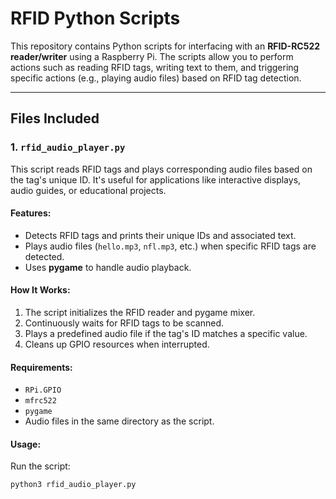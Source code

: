 # RFID Python Scripts

This repository contains Python scripts for interfacing with an **RFID-RC522 reader/writer** using a Raspberry Pi. The scripts allow you to perform actions such as reading RFID tags, writing text to them, and triggering specific actions (e.g., playing audio files) based on RFID tag detection.

---

## Files Included

### 1. `rfid_audio_player.py`
This script reads RFID tags and plays corresponding audio files based on the tag's unique ID. It's useful for applications like interactive displays, audio guides, or educational projects.

#### Features:
- Detects RFID tags and prints their unique IDs and associated text.
- Plays audio files (`hello.mp3`, `nfl.mp3`, etc.) when specific RFID tags are detected.
- Uses **pygame** to handle audio playback.

#### How It Works:
1. The script initializes the RFID reader and pygame mixer.
2. Continuously waits for RFID tags to be scanned.
3. Plays a predefined audio file if the tag's ID matches a specific value.
4. Cleans up GPIO resources when interrupted.

#### Requirements:
- `RPi.GPIO`
- `mfrc522`
- `pygame`
- Audio files in the same directory as the script.

#### Usage:
Run the script:
```bash
python3 rfid_audio_player.py